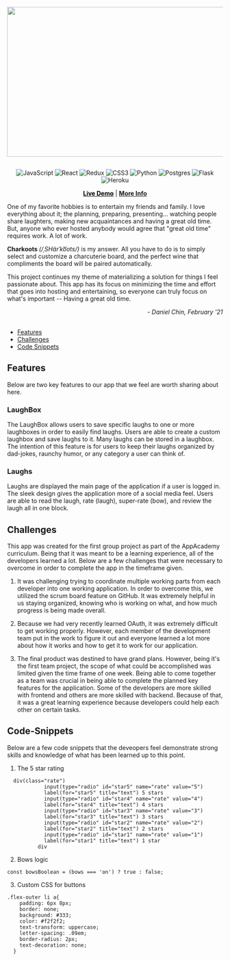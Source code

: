 <!-- README HEADER -->
<p align="center">
	<img width="1000" height="350" src="https://user-images.githubusercontent.com/67714242/112571603-ca2a3b00-8dbe-11eb-8de8-561d146c1974.png">
</p>

##

<p align="center"> 
	<img alt="JavaScript" src="https://img.shields.io/badge/javascript%20-%23323330.svg?&style=for-the-badge&logo=javascript&logoColor=%23F7DF1E"/> <img alt="React" src="https://img.shields.io/badge/react%20-%2320232a.svg?&style=for-the-badge&logo=react&logoColor=%2361DAFB"/> <img alt="Redux" src="https://img.shields.io/badge/redux%20-%23593d88.svg?&style=for-the-badge&logo=redux&logoColor=white"/>  <img alt="CSS3" src="https://img.shields.io/badge/css3%20-%231572B6.svg?&style=for-the-badge&logo=css3&logoColor=white"/> <img alt="Python" src="https://img.shields.io/badge/python%20-%2314354C.svg?&style=for-the-badge&logo=python&logoColor=white"/> <img alt="Postgres" src ="https://img.shields.io/badge/postgres-%23316192.svg?&style=for-the-badge&logo=postgresql&logoColor=white"/> <img alt="Flask" src="https://img.shields.io/badge/flask%20-%23000.svg?&style=for-the-badge&logo=flask&logoColor=white"/> <img alt="Heroku" src="https://img.shields.io/badge/heroku%20-%23430098.svg?&style=for-the-badge&logo=heroku&logoColor=white"/>
</p>
<p align="center">
    <a style="color:black" href="https://charkoots.herokuapp.com/"><strong>Live Demo</strong></a>
    |
    <a href="https://github.com/bongochin/Charkoots/wiki"><strong>More Info</strong></a>
</p>

One of my favorite hobbies is to entertain my friends and family. I love everything about it; the planning, preparing, presenting... watching people share laughters, making new acquaintances  and having a great old time. But, anyone who ever hosted anybody would agree that "great old time" requires work. A lot of work.

<strong>Charkoots </strong>*(/ˌSHärˈko͞ots/)* is my answer. All you have to do is to simply select and customize a charcuterie board, and the perfect wine that compliments the board will be paired automatically.

This project continues my theme of materializing a solution for things I feel passionate about.  This app has its focus on minimizing the time and effort that goes into hosting and entertaining, so everyone can truly focus on what's important -- Having a great old time.
<br>
 <p align="right">
    <i>- Daniel Chin, February '21</i>
</p>

<!-- TABLE OF CONTENTS -->
##
<ul>
    <li><a href="#features">Features</a></li>
    <li><a href="#challenges">Challenges</a></li>
    <li><a href="#code-snippets">Code Snippets</a></li>
</ul>




<!-- Features -->
## Features

Below are two key features to our app that we feel are worth sharing about here.

### LaughBox

The LaughBox allows users to save specific laughs to one or more laughboxes in order to easily find laughs. Users are able to create a custom laughbox and save laughs to it. Many laughs can be stored in a laughbox. The intention of this feature is for users to keep their laughs organized by dad-jokes, raunchy humor, or any category a user can think of.

### Laughs

Laughs are displayed the main page of the application if a user is logged in. The sleek design gives the application more of a social media feel. Users are able to read the laugh, rate (laugh), super-rate (bow), and review the laugh all in one block.


<!-- CHALLENGES -->
## Challenges

This app was created for the first group project as part of the AppAcademy curriculum. Being that it was meant to be a learning experience, all of the developers learned a lot. Below are a few challenges that were necessary to overcome in order to complete the app in the timeframe given.

1. It was challenging trying to coordinate multiple working parts from each developer into one working application. In order to overcome this, we utilized the scrum board feature on GitHub. It was extremely helpful in us staying organized, knowing who is working on what, and how much progress is being made overall.

2. Because we had very recently learned OAuth, it was extremely difficult to get working properly. However, each member of the development team put in the work to figure it out and everyone learned a lot more about how it works and how to get it to work for our application.

3. The final product was destined to have grand plans. However, being it's the first team project, the scope of what could be accomplished was limited given the time frame of one week. Being able to come together as a team was crucial in being able to complete the planned key features for the application. Some of the developers are more skilled with frontend and others are more skilled with backend. Because of that, it was a great learning experience because developers could help each other on certain tasks.

<!-- CODE-SNIPPETS -->
## Code-Snippets

Below are a few code snippets that the deveopers feel demonstrate strong skills and knowledge of what has been learned up to this point.


1. The 5 star rating
```
  div(class="rate")
            input(type="radio" id="star5" name="rate" value="5")
            label(for="star5" title="text") 5 stars
            input(type="radio" id="star4" name="rate" value="4")
            label(for="star4" title="text") 4 stars
            input(type="radio" id="star3" name="rate" value="3")
            label(for="star3" title="text") 3 stars
            input(type="radio" id="star2" name="rate" value="2")
            label(for="star2" title="text") 2 stars
            input(type="radio" id="star1" name="rate" value="1")
            label(for="star1" title="text") 1 star
          div
```

2. Bows logic
```
const bowsBoolean = (bows === 'on') ? true : false;
```

3. Custom CSS for buttons
```
.flex-outer li a{
    padding: 6px 8px;
    border: none;
    background: #333;
    color: #f2f2f2;
    text-transform: uppercase;
    letter-spacing: .09em;
    border-radius: 2px;
    text-decoration: none;
  }
```
